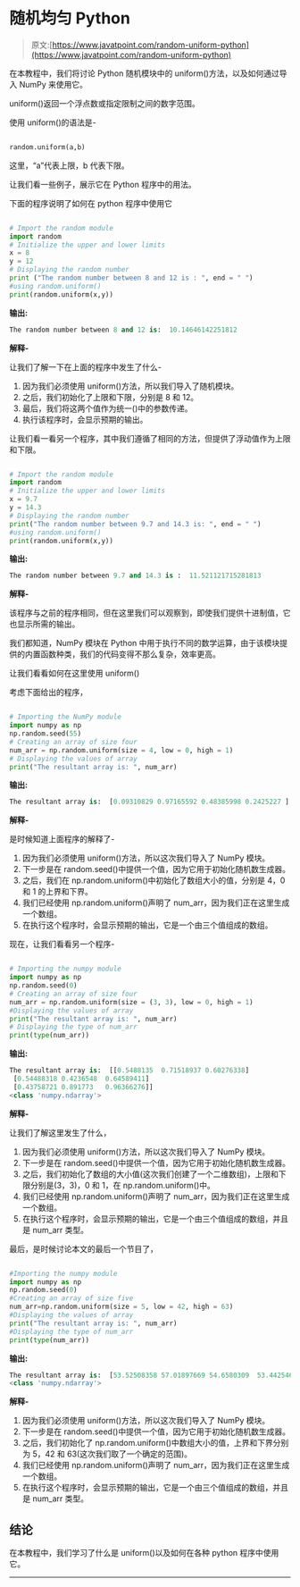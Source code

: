 # 随机均匀 Python

> 原文:[https://www.javatpoint.com/random-uniform-python](https://www.javatpoint.com/random-uniform-python)

在本教程中，我们将讨论 Python 随机模块中的 uniform()方法，以及如何通过导入 NumPy 来使用它。

uniform()返回一个浮点数或指定限制之间的数字范围。

使用 uniform()的语法是-

```py

random.uniform(a,b)

```

这里，“a”代表上限，b 代表下限。

让我们看一些例子，展示它在 Python 程序中的用法。

下面的程序说明了如何在 python 程序中使用它

```py

# Import the random module
import random
# Initialize the upper and lower limits
x = 8
y = 12
# Displaying the random number
print ("The random number between 8 and 12 is : ", end = " ")
#using random.uniform()
print(random.uniform(x,y))

```

**输出:**

```py
The random number between 8 and 12 is:  10.14646142251812

```

**解释-**

让我们了解一下在上面的程序中发生了什么-

1.  因为我们必须使用 uniform()方法，所以我们导入了随机模块。
2.  之后，我们初始化了上限和下限，分别是 8 和 12。
3.  最后，我们将这两个值作为统一()中的参数传递。
4.  执行该程序时，会显示预期的输出。

让我们看一看另一个程序，其中我们遵循了相同的方法，但提供了浮动值作为上限和下限。

```py

# Import the random module
import random
# Initialize the upper and lower limits
x = 9.7
y = 14.3
# Displaying the random number
print("The random number between 9.7 and 14.3 is: ", end = " ")
#using random.uniform()
print(random.uniform(x,y))

```

**输出:**

```py
The random number between 9.7 and 14.3 is :  11.521121715281813

```

**解释-**

该程序与之前的程序相同，但在这里我们可以观察到，即使我们提供十进制值，它也显示所需的输出。

我们都知道，NumPy 模块在 Python 中用于执行不同的数学运算，由于该模块提供的内置函数种类，我们的代码变得不那么复杂，效率更高。

让我们看看如何在这里使用 uniform()

考虑下面给出的程序，

```py

# Importing the NumPy module
import numpy as np
np.random.seed(55)
# Creating an array of size four
num_arr = np.random.uniform(size = 4, low = 0, high = 1)
# Displaying the values of array
print("The resultant array is: ", num_arr)

```

**输出:**

```py
The resultant array is:  [0.09310829 0.97165592 0.48385998 0.2425227 ]

```

**解释-**

是时候知道上面程序的解释了-

1.  因为我们必须使用 uniform()方法，所以这次我们导入了 NumPy 模块。
2.  下一步是在 random.seed()中提供一个值，因为它用于初始化随机数生成器。
3.  之后，我们在 np.random.uniform()中初始化了数组大小的值，分别是 4，0 和 1 的上界和下界。
4.  我们已经使用 np.random.uniform()声明了 num_arr，因为我们正在这里生成一个数组。
5.  在执行这个程序时，会显示预期的输出，它是一个由三个值组成的数组。

现在，让我们看看另一个程序-

```py

# Importing the numpy module
import numpy as np
np.random.seed(0)
# Creating an array of size four
num_arr = np.random.uniform(size = (3, 3), low = 0, high = 1)
#Displaying the values of array
print("The resultant array is: ", num_arr)
# Displaying the type of num_arr
print(type(num_arr))

```

**输出:**

```py
The resultant array is:  [[0.5488135  0.71518937 0.60276338]
 [0.54488318 0.4236548  0.64589411]
 [0.43758721 0.891773   0.96366276]]
<class 'numpy.ndarray'>

```

**解释-**

让我们了解这里发生了什么，

1.  因为我们必须使用 uniform()方法，所以这次我们导入了 NumPy 模块。
2.  下一步是在 random.seed()中提供一个值，因为它用于初始化随机数生成器。
3.  之后，我们初始化了数组的大小值(这次我们创建了一个二维数组)，上限和下限分别是(3，3)，0 和 1，在 np.random.uniform()中。
4.  我们已经使用 np.random.uniform()声明了 num_arr，因为我们正在这里生成一个数组。
5.  在执行这个程序时，会显示预期的输出，它是一个由三个值组成的数组，并且是 num_arr 类型。

最后，是时候讨论本文的最后一个节目了，

```py

#Importing the numpy module
import numpy as np
np.random.seed(0)
#Creating an array of size five
num_arr=np.random.uniform(size = 5, low = 42, high = 63)
#Displaying the values of array
print("The resultant array is: ", num_arr)
#Displaying the type of num_arr
print(type(num_arr))

```

**输出:**

```py
The resultant array is:  [53.52508358 57.01897669 54.6580309  53.44254684 50.89675079]
<class 'numpy.ndarray'>

```

**解释-**

1.  因为我们必须使用 uniform()方法，所以这次我们导入了 NumPy 模块。
2.  下一步是在 random.seed()中提供一个值，因为它用于初始化随机数生成器。
3.  之后，我们初始化了 np.random.uniform()中数组大小的值，上界和下界分别为 5，42 和 63(这次我们取了一个确定的范围)。
4.  我们已经使用 np.random.uniform()声明了 num_arr，因为我们正在这里生成一个数组。
5.  在执行这个程序时，会显示预期的输出，它是一个由三个值组成的数组，并且是 num_arr 类型。

## 结论

在本教程中，我们学习了什么是 uniform()以及如何在各种 python 程序中使用它。

* * *